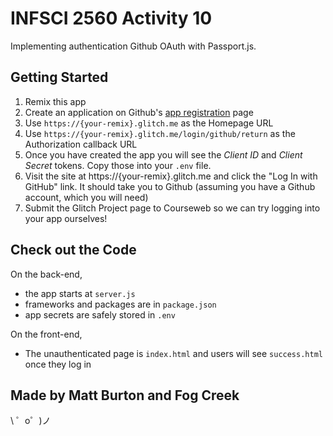 INFSCI 2560 Activity 10
========================

Implementing authentication Github OAuth with Passport.js.

## Getting Started

1. Remix this app
2. Create an application on Github's [app registration](https://github.com/settings/applications/new) page
3. Use `https://{your-remix}.glitch.me` as the Homepage URL
4. Use `https://{your-remix}.glitch.me/login/github/return` as the Authorization callback URL
5. Once you have created the app you will see the *Client ID* and *Client Secret* tokens. Copy those into your `.env` file.
6. Visit the site at https://{your-remix}.glitch.me and click the "Log In with GitHub" link. It should take you to Github (assuming you have a Github account, which you will need)
7. Submit the Glitch Project page to Courseweb so we can try logging into your app ourselves!


## Check out the Code

On the back-end,
- the app starts at `server.js`
- frameworks and packages are in `package.json`
- app secrets are safely stored in `.env`

On the front-end,
- The unauthenticated page is `index.html` and users will see `success.html` once they log in


Made by Matt Burton and Fog Creek
-----------------

\ ゜o゜)ノ
